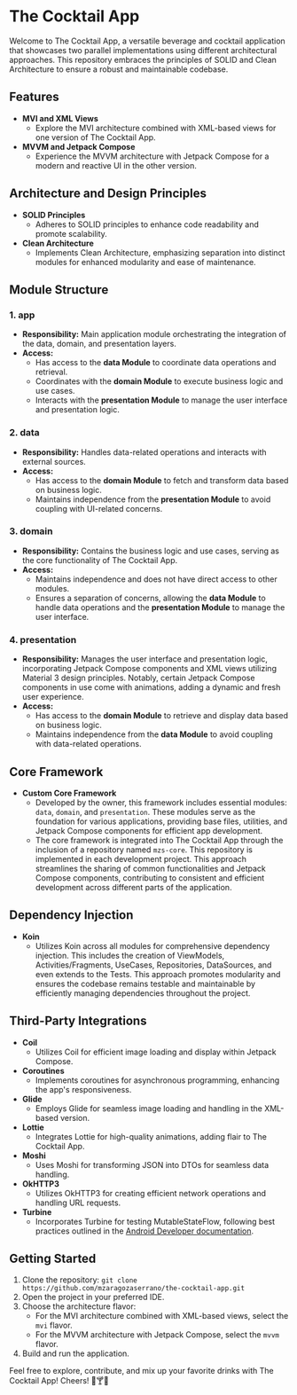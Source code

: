 # The Cocktail App

Welcome to The Cocktail App, a versatile beverage and cocktail application that showcases two parallel implementations using different architectural approaches. This repository embraces the principles of SOLID and Clean Architecture to ensure a robust and maintainable codebase.

## Features

- **MVI and XML Views**
  - Explore the MVI architecture combined with XML-based views for one version of The Cocktail App.
- **MVVM and Jetpack Compose**
  - Experience the MVVM architecture with Jetpack Compose for a modern and reactive UI in the other version.

## Architecture and Design Principles

- **SOLID Principles**
  - Adheres to SOLID principles to enhance code readability and promote scalability.
- **Clean Architecture**
  - Implements Clean Architecture, emphasizing separation into distinct modules for enhanced modularity and ease of maintenance.

## Module Structure

### 1. **app**
  - **Responsibility:** Main application module orchestrating the integration of the data, domain, and presentation layers.
  - **Access:**
    - Has access to the **data Module** to coordinate data operations and retrieval.
    - Coordinates with the **domain Module** to execute business logic and use cases.
    - Interacts with the **presentation Module** to manage the user interface and presentation logic.

### 2. **data**
  - **Responsibility:** Handles data-related operations and interacts with external sources.
  - **Access:**
    - Has access to the **domain Module** to fetch and transform data based on business logic.
    - Maintains independence from the **presentation Module** to avoid coupling with UI-related concerns.

### 3. **domain**
  - **Responsibility:** Contains the business logic and use cases, serving as the core functionality of The Cocktail App.
  - **Access:**
    - Maintains independence and does not have direct access to other modules.
    - Ensures a separation of concerns, allowing the **data Module** to handle data operations and the **presentation Module** to manage the user interface.

### 4. **presentation**
  - **Responsibility:** Manages the user interface and presentation logic, incorporating Jetpack Compose components and XML views utilizing Material 3 design principles. Notably, certain Jetpack Compose components in use come with animations, adding a dynamic and fresh user experience.
  - **Access:**
    - Has access to the **domain Module** to retrieve and display data based on business logic.
    - Maintains independence from the **data Module** to avoid coupling with data-related operations.
   
## Core Framework

- **Custom Core Framework**
  - Developed by the owner, this framework includes essential modules: `data`, `domain`, and `presentation`. These modules serve as the foundation for various applications, providing base files, utilities, and Jetpack Compose components for efficient app development.
  - The core framework is integrated into The Cocktail App through the inclusion of a repository named `mzs-core`. This repository is implemented in each development project. This approach streamlines the sharing of common functionalities and Jetpack Compose components, contributing to consistent and efficient development across different parts of the application.

## Dependency Injection

- **Koin**
    - Utilizes Koin across all modules for comprehensive dependency injection. This includes the
      creation of ViewModels, Activities/Fragments, UseCases, Repositories, DataSources, and even
      extends to the Tests. This approach promotes modularity and ensures the codebase remains
      testable and maintainable by efficiently managing dependencies throughout the project.
 
## Third-Party Integrations

- **Coil**
  - Utilizes Coil for efficient image loading and display within Jetpack Compose.
- **Coroutines**
  - Implements coroutines for asynchronous programming, enhancing the app's responsiveness.
- **Glide**
  - Employs Glide for seamless image loading and handling in the XML-based version.
- **Lottie**
  - Integrates Lottie for high-quality animations, adding flair to The Cocktail App.
- **Moshi**
  - Uses Moshi for transforming JSON into DTOs for seamless data handling.
- **OkHTTP3**
  - Utilizes OkHTTP3 for creating efficient network operations and handling URL requests.
- **Turbine**
  - Incorporates Turbine for testing MutableStateFlow, following best practices outlined in the [Android Developer documentation](https://developer.android.com/kotlin/flow/test?hl=es-419).

## Getting Started

1. Clone the repository: `git clone https://github.com/mzaragozaserrano/the-cocktail-app.git`
2. Open the project in your preferred IDE.
3. Choose the architecture flavor:
   - For the MVI architecture combined with XML-based views, select the `mvi` flavor.
   - For the MVVM architecture with Jetpack Compose, select the `mvvm` flavor.
4. Build and run the application.

Feel free to explore, contribute, and mix up your favorite drinks with The Cocktail App! Cheers! 🍹🍸🥂
